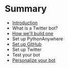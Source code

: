 # Summary

* [Introduction](README.md)
* What is a Twitter bot?
* [How we'll build one](how_well_build_one.md)
* Set up PythonAnywhere
* [Set up GitHub](set_up_github.md)
* Set up Twitter
* Test your bot
* [Personalize your bot](personalize_your_bot.md)

